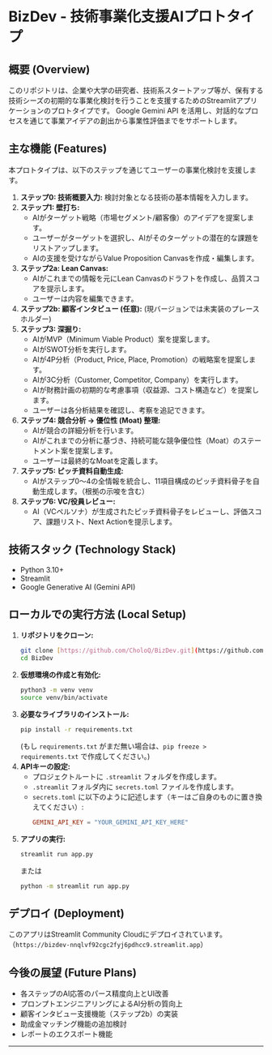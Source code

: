 # BizDev - 技術事業化支援AIプロトタイプ

## 概要 (Overview)

このリポジトリは、企業や大学の研究者、技術系スタートアップ等が、保有する技術シーズの初期的な事業化検討を行うことを支援するためのStreamlitアプリケーションのプロトタイプです。
Google Gemini API を活用し、対話的なプロセスを通じて事業アイデアの創出から事業性評価までをサポートします。

## 主な機能 (Features)

本プロトタイプは、以下のステップを通じてユーザーの事業化検討を支援します。

1.  **ステップ0: 技術概要入力:** 検討対象となる技術の基本情報を入力します。
2.  **ステップ1: 壁打ち:**
    * AIがターゲット戦略（市場セグメント/顧客像）のアイデアを提案します。
    * ユーザーがターゲットを選択し、AIがそのターゲットの潜在的な課題をリストアップします。
    * AIの支援を受けながらValue Proposition Canvasを作成・編集します。
3.  **ステップ2a: Lean Canvas:**
    * AIがこれまでの情報を元にLean Canvasのドラフトを作成し、品質スコアを提示します。
    * ユーザーは内容を編集できます。
4.  **ステップ2b: 顧客インタビュー (任意):** (現バージョンでは未実装のプレースホルダー)
5.  **ステップ3: 深掘り:**
    * AIがMVP（Minimum Viable Product）案を提案します。
    * AIがSWOT分析を実行します。
    * AIが4P分析（Product, Price, Place, Promotion）の戦略案を提案します。
    * AIが3C分析（Customer, Competitor, Company）を実行します。
    * AIが財務計画の初期的な考慮事項（収益源、コスト構造など）を提案します。
    * ユーザーは各分析結果を確認し、考察を追記できます。
6.  **ステップ4: 競合分析 → 優位性 (Moat) 整理:**
    * AIが競合の詳細分析を行います。
    * AIがこれまでの分析に基づき、持続可能な競争優位性（Moat）のステートメント案を提案します。
    * ユーザーは最終的なMoatを定義します。
7.  **ステップ5: ピッチ資料自動生成:**
    * AIがステップ0〜4の全情報を統合し、11項目構成のピッチ資料骨子を自動生成します。（根拠の示唆を含む）
8.  **ステップ6: VC/役員レビュー:**
    * AI（VCペルソナ）が生成されたピッチ資料骨子をレビューし、評価スコア、課題リスト、Next Actionを提示します。

## 技術スタック (Technology Stack)

* Python 3.10+
* Streamlit
* Google Generative AI (Gemini API)

## ローカルでの実行方法 (Local Setup)

1.  **リポジトリをクローン:**
    ```bash
    git clone [https://github.com/CholoQ/BizDev.git](https://github.com/CholoQ/BizDev.git)
    cd BizDev
    ```
2.  **仮想環境の作成と有効化:**
    ```bash
    python3 -m venv venv
    source venv/bin/activate
    ```
3.  **必要なライブラリのインストール:**
    ```bash
    pip install -r requirements.txt
    ```
    (もし `requirements.txt` がまだ無い場合は、`pip freeze > requirements.txt` で作成してください。)
4.  **APIキーの設定:**
    * プロジェクトルートに `.streamlit` フォルダを作成します。
    * `.streamlit` フォルダ内に `secrets.toml` ファイルを作成します。
    * `secrets.toml` に以下のように記述します（キーはご自身のものに置き換えてください）:
        ```toml
        GEMINI_API_KEY = "YOUR_GEMINI_API_KEY_HERE"
        ```
5.  **アプリの実行:**
    ```bash
    streamlit run app.py
    ```
    または
    ```bash
    python -m streamlit run app.py
    ```

## デプロイ (Deployment)

このアプリはStreamlit Community Cloudにデプロイされています。
（`https://bizdev-nnqlvf92cgc2fyj6pdhcc9.streamlit.app`）

## 今後の展望 (Future Plans)

* 各ステップのAI応答のパース精度向上とUI改善
* プロンプトエンジニアリングによるAI分析の質向上
* 顧客インタビュー支援機能（ステップ2b）の実装
* 助成金マッチング機能の追加検討
* レポートのエクスポート機能

---